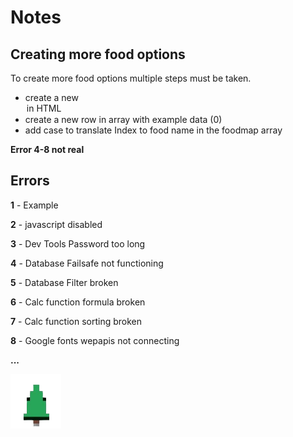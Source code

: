 # Notes

## Creating more food options
To create more food options multiple steps must be taken.
- create a new <option> in HTML
- create a new row in array with example data (0)
- add case to translate Index to food name in the foodmap array

**Error 4-8 not real**

## Errors
**1** - Example

**2** - javascript disabled

**3** - Dev Tools Password too long

**4** - Database Failsafe not functioning

**5** - Database Filter broken

**6** - Calc function formula broken

**7** - Calc function sorting broken

**8** - Google fonts wepapis not connecting

**...**

<img src="DeadCandleGamesLogo.png" alt="deadcandlegames' logo" title="DeadCandleGames' Logo">
